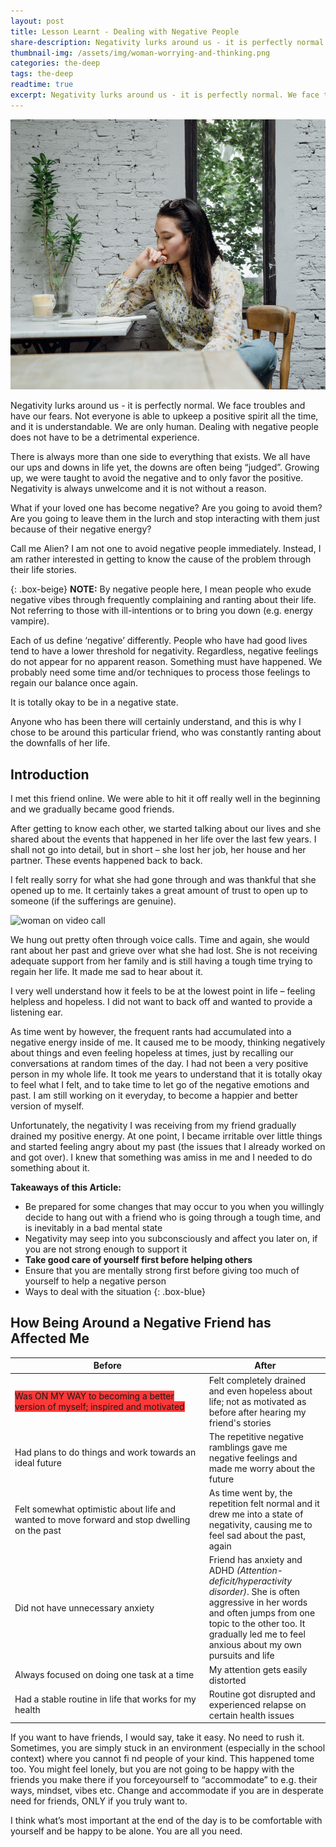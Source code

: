 ```yaml
---
layout: post
title: Lesson Learnt - Dealing with Negative People
share-description: Negativity lurks around us - it is perfectly normal. We face troubles and have our fears. Not everyone is able to upkeep a positive spirit all the time, and it is understandable. We are only human. Dealing with negative people does not have to be a detrimental experience.
thumbnail-img: /assets/img/woman-worrying-and-thinking.png
categories: the-deep
tags: the-deep
readtime: true
excerpt: Negativity lurks around us - it is perfectly normal. We face troubles and have our fears. Not everyone is able to upkeep a positive spirit all the time, and it is understandable. We are only human. Dealing with negative people does not have to be a detrimental experience.
---
```


![woman worrying](/assets/img/woman-worrying-and-thinking.png)

Negativity lurks around us - it is perfectly normal. We face troubles and have our fears. Not everyone is able to upkeep a positive spirit all the time, and it is understandable. We are only human. Dealing with negative people does not have to be a detrimental experience.

There is always more than one side to everything that exists. We all have our ups and downs in life yet, the downs are often being “judged”. Growing up, we were taught to avoid the negative and to only favor the positive. Negativity is always unwelcome and it is not without a reason.

What if your loved one has become negative? Are you going to avoid them? Are you going to leave them in the lurch and stop interacting with them just because of their negative energy?

Call me Alien? I am not one to avoid negative people immediately. Instead, I am rather interested in getting to know the cause of the problem through their life stories.

{: .box-beige}
**NOTE:** By negative people here, I mean people who exude negative vibes through frequently complaining and ranting about their life. Not referring to those with ill-intentions or to bring you down (e.g. energy vampire). 

Each of us define ‘negative’ differently. People who have had good lives tend to have a lower threshold for negativity. Regardless, negative feelings do not appear for no apparent reason. Something must have happened. We probably need some time and/or techniques to process those feelings to regain our balance once again. 

It is totally okay to be in a negative state.

Anyone who has been there will certainly understand, and this is why I chose to be around this particular friend, who was constantly ranting about the downfalls of her life.

## Introduction

I met this friend online. We were able to hit it off really well in the beginning and we gradually became good friends.

After getting to know each other, we started talking about our lives and she shared about the events that happened in her life over the last few years. I shall not go into detail, but in short – she lost her job, her house and her partner. These events happened back to back.

I felt really sorry for what she had gone through and was thankful that she opened up to me. It certainly takes a great amount of trust to open up to someone (if the sufferings are genuine).

![woman on video call](https://images.pexels.com/photos/4049991/pexels-photo-4049991.jpeg?auto=compress&cs=tinysrgb&w=1260&h=750&dpr=1)

We hung out pretty often through voice calls. Time and again, she would rant about her past and grieve over what she had lost. She is not receiving adequate support from her family and is still having a tough time trying to regain her life. It made me sad to hear about it.

I very well understand how it feels to be at the lowest point in life – feeling helpless and hopeless. I did not want to back off and wanted to provide a listening ear.

As time went by however, the frequent rants had accumulated into a negative energy inside of me. It caused me to be moody, thinking negatively about things and even feeling hopeless at times, just by recalling our conversations at random times of the day.
I had not been a very positive person in my whole life. It took me years to understand that it is totally okay to feel what I felt, and to take time to let go of the negative emotions and past. I am still working on it everyday, to become a happier and better version of myself.

Unfortunately, the negativity I was receiving from my friend gradually drained my positive energy. At one point, I became irritable over little things and started feeling angry about my past (the issues that I already worked on and got over). I knew that something was amiss in me and I needed to do something about it.

**Takeaways of this Article:**
* Be prepared for some changes that may occur to you when you willingly decide to hang out with a friend who is going through a tough time, and is inevitably in a bad mental state
* Negativity may seep into you subconsciously and affect you later on, if you are not strong enough to support it
* **Take good care of yourself first before helping others**
* Ensure that you are mentally strong first before giving too much of yourself to help a negative person
* Ways to deal with the situation
{: .box-blue}

## How Being Around a Negative Friend has Affected Me

| <span style="display: inline-block; width:285px">Before</span> | After |
|---|---|
| <span class="td" style="background-color: #ff3838">Was ON MY WAY to becoming a better version of myself; inspired and motivated</span> | Felt completely drained and even hopeless about life; not as motivated as before after hearing my friend's stories |
| Had plans to do things and work towards an ideal future | The repetitive negative ramblings gave me negative feelings and made me worry about the future |
| Felt somewhat optimistic about life and wanted to move forward and stop dwelling on the past | As time went by, the repetition felt normal and it drew me into a state of negativity, causing me to feel sad about the past, again |
| Did not have unnecessary anxiety | Friend has anxiety and ADHD _(Attention-deficit/hyperactivity disorder)_. She is often aggressive in her words and often jumps from one topic to the other too. It gradually led me to feel anxious about my own pursuits and life |
| Always focused on doing one task at a time | My attention gets easily distorted |
| Had a stable routine in life that works for my health | Routine got disrupted and experienced relapse on certain health issues |


If you want to have friends, I would say, take it easy. No need to rush it. Sometimes, you are simply stuck in an environment (especially in the school context) where you cannot fi nd people of your kind. This happened tome too. You might feel lonely, but you are not going to be happy with the friends you make there if you forceyourself to “accommodate” to e.g. their ways, mindset, vibes etc. Change and accommodate if you are in desperate need for friends, ONLY if you truly want to.

I think what’s most important at the end of the day is to be comfortable with yourself and be happy to be alone. You are all you need.
